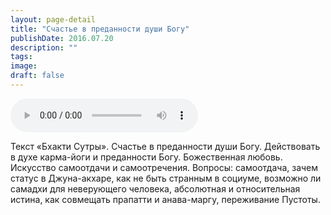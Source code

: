 ```yaml
---
layout: page-detail
title: "Счастье в преданности души Богу"
publishDate: 2016.07.20
description: ""
tags:
image:
draft: false
---
```


<audio title="2016.07.20 - Счастье в преданности души Богу.mp3" src="https://filer-api.advayta.org/v1.0/public/files/74716" controls=""></audio>

 Текст «Бхакти Сутры». Счастье в преданности души Богу. Действовать в духе карма-йоги и преданности Богу. Божественная любовь. Искусство самоотдачи и самоотречения. Вопросы: самоотдача, зачем статус в Джуна-акхаре, как не быть странным в социуме, возможно ли самадхи для неверующего человека, абсолютная и относительная истина, как совмещать прапатти и анава-маргу, переживание Пустоты. 

  
